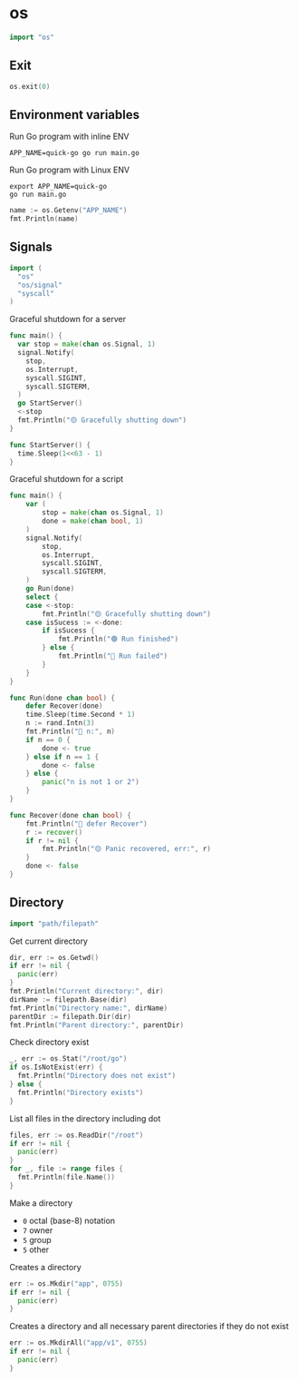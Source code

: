 # os

```go
import "os"
```

## Exit

```go
os.exit(0)
```

## Environment variables

Run Go program with inline ENV
```shell
APP_NAME=quick-go go run main.go
```

Run Go program with Linux ENV
```shell
export APP_NAME=quick-go
go run main.go
```

```go
name := os.Getenv("APP_NAME")
fmt.Println(name)
```

## Signals

```go
import (
  "os"
  "os/signal"
  "syscall"
)
```

Graceful shutdown for a server

```go
func main() {
  var stop = make(chan os.Signal, 1)
  signal.Notify(
    stop,
    os.Interrupt,
    syscall.SIGINT,
    syscall.SIGTERM,
  )
  go StartServer()
  <-stop
  fmt.Println("🟡 Gracefully shutting down")
}

func StartServer() {
  time.Sleep(1<<63 - 1)
}
```

Graceful shutdown for a script

```go
func main() {
    var (
        stop = make(chan os.Signal, 1)
        done = make(chan bool, 1)
    )
    signal.Notify(
        stop,
        os.Interrupt,
        syscall.SIGINT,
        syscall.SIGTERM,
    )
    go Run(done)
    select {
    case <-stop:
        fmt.Println("🟡 Gracefully shutting down")
    case isSucess := <-done:
        if isSucess {
            fmt.Println("🟢 Run finished")
        } else {
            fmt.Println("🔴 Run failed")
        }
    }
}

func Run(done chan bool) {
    defer Recover(done)
    time.Sleep(time.Second * 1)
    n := rand.Intn(3)
    fmt.Println("🔵 n:", n)
    if n == 0 {
        done <- true
    } else if n == 1 {
        done <- false
    } else {
        panic("n is not 1 or 2")
    }
}

func Recover(done chan bool) {
    fmt.Println("🔵 defer Recover")
    r := recover()
    if r != nil {
        fmt.Println("🟡 Panic recovered, err:", r)
    }
    done <- false
}
```

## Directory

```go
import "path/filepath"
```

Get current directory
```go
dir, err := os.Getwd()
if err != nil {
  panic(err)
}
fmt.Println("Current directory:", dir)
dirName := filepath.Base(dir)
fmt.Println("Directory name:", dirName)
parentDir := filepath.Dir(dir)
fmt.Println("Parent directory:", parentDir)
```

Check directory exist
```go
_, err := os.Stat("/root/go")
if os.IsNotExist(err) {
  fmt.Println("Directory does not exist")
} else {
  fmt.Println("Directory exists")
}
```

List all files in the directory including dot
```go
files, err := os.ReadDir("/root")
if err != nil {
  panic(err)
}
for _, file := range files {
  fmt.Println(file.Name())
}
```

Make a directory
* `0` octal (base-8) notation
* `7` owner
* `5` group
* `5` other

Creates a directory
```go
err := os.Mkdir("app", 0755)
if err != nil {
  panic(err)
}
```

Creates a directory and all necessary parent directories if they do not exist
```go
err := os.MkdirAll("app/v1", 0755)
if err != nil {
  panic(err)
}
```
